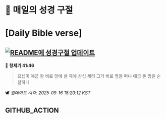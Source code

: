 # 🙏 매일의 성경 구절
# [Daily Bible verse]
## [![README에 성경구절 업데이트](https://github.com/DONGSUKA/first_test/actions/workflows/update-readme-bible.yml/badge.svg)](https://github.com/DONGSUKA/first_test/actions/workflows/update-readme-bible.yml)
<!-- START_BIBLE_VERSE -->
📖 **창세기 41:46**
> 요셉이 애굽 왕 바로 앞에 설 때에 삼십 세라 그가 바로 앞을 떠나 애굽 온 땅을 순찰하니

🕊️ _업데이트 시각: 2025-09-16 18:20:12 KST_
  <!-- END_BIBLE_VERSE -->
## GITHUB_ACTION
